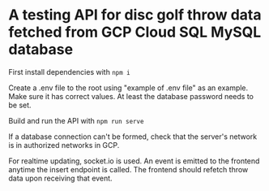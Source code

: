 # A testing API for disc golf throw data fetched from GCP Cloud SQL MySQL database

First install dependencies with `npm i`

Create a .env file to the root using "example of .env file" as an example. Make sure it has correct values. At least the database password needs to be set.

Build and run the API with `npm run serve`

If a database connection can't be formed, check that the server's network is in authorized networks in GCP.

For realtime updating, socket.io is used. An event is emitted to the frontend anytime the insert endpoint is called. The frontend should refetch throw data upon receiving that event.
